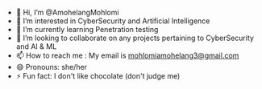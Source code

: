 - 👋 Hi, I’m @AmohelangMohlomi
- 👀 I’m interested in CyberSecurity and Artificial Intelligence
- 🌱 I’m currently learning Penetration testing 
- 💞️ I’m looking to collaborate on any projects pertaining to CyberSecurity and AI & ML
- 📫 How to reach me : My email is mohlomiamohelang3@gmail.com
- 😄 Pronouns: she/her
- ⚡ Fun fact: I don't like chocolate (don't judge me)

